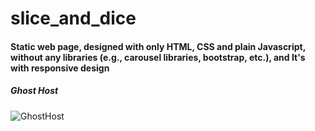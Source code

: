 # slice_and_dice
#### Static web page, designed with only HTML, CSS and plain Javascript, without any libraries (e.g., carousel libraries, bootstrap, etc.), and It's with responsive design

##### Ghost Host

  
![GhostHost](https://user-images.githubusercontent.com/59201022/170263729-c34bd37f-f5f7-453b-9797-9ab39c32bcbf.png)


